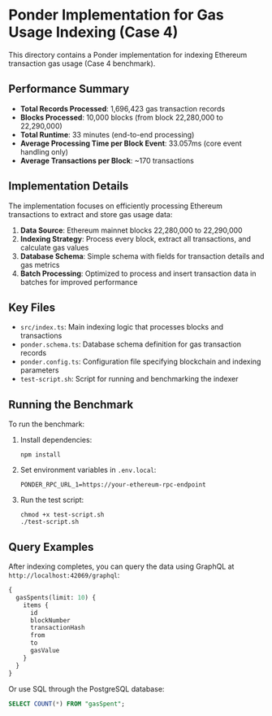 # Ponder Implementation for Gas Usage Indexing (Case 4)

This directory contains a Ponder implementation for indexing Ethereum transaction gas usage (Case 4 benchmark).

## Performance Summary

- **Total Records Processed**: 1,696,423 gas transaction records
- **Blocks Processed**: 10,000 blocks (from block 22,280,000 to 22,290,000)
- **Total Runtime**: 33 minutes (end-to-end processing)
- **Average Processing Time per Block Event**: 33.057ms (core event handling only)
- **Average Transactions per Block**: ~170 transactions

## Implementation Details

The implementation focuses on efficiently processing Ethereum transactions to extract and store gas usage data:

1. **Data Source**: Ethereum mainnet blocks 22,280,000 to 22,290,000
2. **Indexing Strategy**: Process every block, extract all transactions, and calculate gas values
3. **Database Schema**: Simple schema with fields for transaction details and gas metrics
4. **Batch Processing**: Optimized to process and insert transaction data in batches for improved performance

## Key Files

- `src/index.ts`: Main indexing logic that processes blocks and transactions
- `ponder.schema.ts`: Database schema definition for gas transaction records
- `ponder.config.ts`: Configuration file specifying blockchain and indexing parameters
- `test-script.sh`: Script for running and benchmarking the indexer

## Running the Benchmark

To run the benchmark:

1. Install dependencies:
   ```
   npm install
   ```

2. Set environment variables in `.env.local`:
   ```
   PONDER_RPC_URL_1=https://your-ethereum-rpc-endpoint
   ```

3. Run the test script:
   ```
   chmod +x test-script.sh
   ./test-script.sh
   ```

## Query Examples

After indexing completes, you can query the data using GraphQL at `http://localhost:42069/graphql`:

```graphql
{
  gasSpents(limit: 10) {
    items {
      id
      blockNumber
      transactionHash
      from
      to
      gasValue
    }
  }
}
```

Or use SQL through the PostgreSQL database:

```sql
SELECT COUNT(*) FROM "gasSpent";
``` 